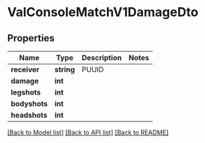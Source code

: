 # ValConsoleMatchV1DamageDto

## Properties
Name | Type | Description | Notes
------------ | ------------- | ------------- | -------------
**receiver** | **string** | PUUID | 
**damage** | **int** |  | 
**legshots** | **int** |  | 
**bodyshots** | **int** |  | 
**headshots** | **int** |  | 

[[Back to Model list]](../README.md#documentation-for-models) [[Back to API list]](../README.md#documentation-for-api-endpoints) [[Back to README]](../README.md)


